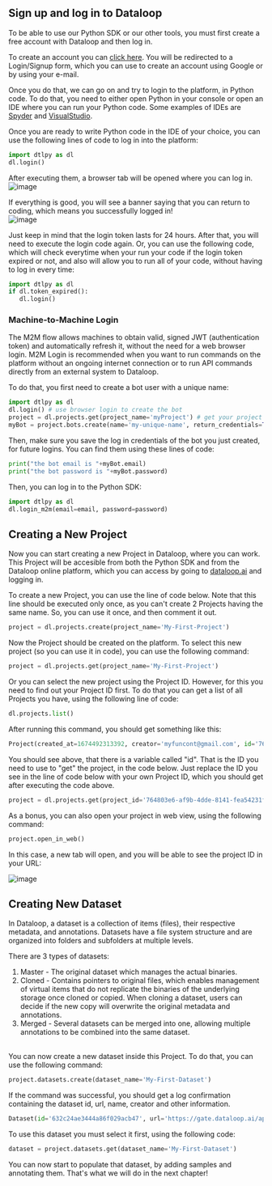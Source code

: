 ## Sign up and log in to Dataloop

To be able to use our Python SDK or our other tools, you must first create a free account with Dataloop and then log in.

To create an account you can <a href="https://dataloop-production.auth0.com/login?state=hKFo2SBYdnBxZUVLTHRhQlpRTXM5bXdDYWxQdWpOUE9KZFNabqFupWxvZ2luo3RpZNkgNjg3YnRKem5yV2NwSmJVN29UVnBTbGJtYUJFSURRNnCjY2lk2SBGckcwSFpnYTFDSzVVVlVTSkp1RGtTRHFJdFBpZVdHVw&client=FrG0HZga1CK5UVUSJJuDkSDqItPieWGW&protocol=oauth2&response_type=id_token%20code&response_mode=form_post&redirect_uri=https%3A%2F%2Fgate.dataloop.ai%2Fadmit%3Fdefault&scope=openid%20email%20profile%20offline_access&nonce=wy9u651zOeGnuAqKxk~-AfeIKo9hL9AP&auth0Client=eyJuYW1lIjoiYXV0aDAuanMiLCJ2ZXJzaW9uIjoiOS4xMS4zIn0%3D">click here</a>. You will be redirected to a Login/Signup form, which you can use to create an account using Google or by using your e-mail.

Once you do that, we can go on and try to login to the platform, in Python code. To do that, you need to either open Python in your console or open an IDE where you can run your Python code. Some examples of IDEs are <a href="https://www.spyder-ide.org/">Spyder</a> and <a href="https://code.visualstudio.com/">VisualStudio</a>.

Once you are ready to write Python code in the IDE of your choice, you can use the following lines of code to log in into the platform:<br>
```python
import dtlpy as dl
dl.login()
```

After executing them, a browser tab will be opened where you can log in. 
<br>
![image](https://user-images.githubusercontent.com/58508793/216592564-635791c5-3004-46de-9dcf-5e1f059a97c7.png)

If everything is good, you will see a banner saying that you can return to coding, which means you successfully logged in!
<br>
![image](https://user-images.githubusercontent.com/58508793/216593171-4075acc5-9917-4ce6-9d1f-45c4feb3dfe1.png)

Just keep in mind that the login token lasts for 24 hours. After that, you will need to execute the login code again. Or, you can use the following code, which will check everytime when your run your code if the login token expired or not, and also will allow you to run all of your code, without having to log in every time:<br>
```python
import dtlpy as dl
if dl.token_expired():
   dl.login()
```


### Machine-to-Machine Login
The M2M flow allows machines to obtain valid, signed JWT (authentication token) and automatically refresh it, without the need for a web browser login. M2M Login is recommended when you want to run commands on the platform without an ongoing internet connection or to run API commands directly from an external system to Dataloop.

To do that, you first need to create a bot user with a unique name:
```python
import dtlpy as dl
dl.login() # use browser login to create the bot
project = dl.projects.get(project_name='myProject') # get your project
myBot = project.bots.create(name='my-unique-name', return_credentials=True)
```
Then, make sure you save the log in credentials of the bot you just created, for future logins. You can find them using these lines of code:
```python
print("the bot email is "+myBot.email)
print("the bot password is "+myBot.password)
```
Then, you can log in to the Python SDK:
```python
import dtlpy as dl
dl.login_m2m(email=email, password=password)
```


## Creating a New Project

Now you can start creating a new Project in Dataloop, where you can work. This Project will be accesible from both the Python SDK and from the Dataloop online platform, which you can access by going to [dataloop.ai](https://dataloop.ai/) and logging in.

To create a new Project, you can use the line of code below. Note that this line should be executed only once, as you can't create 2 Projects having the same name. So, you can use it once, and then comment it out.
```python
project = dl.projects.create(project_name='My-First-Project')
```

 Now the Project should be created on the platform. To select this new project (so you can use it in code), you can use the following command:
 ```python
project = dl.projects.get(project_name='My-First-Project')
```

Or you can select the new project using the Project ID. However, for this you need to find out your Project ID first. To do that you can get a list of all Projects you have, using the following line of code:
```python
dl.projects.list()
```
After running this command, you should get something like this:

```python
Project(created_at=1674492313392, creator='myfuncont@gmail.com', id='764803e6-af9b-4dde-8141-fea54231fb54', name='My-First-Project', feature_constraints=[{'name': 'downloadJsons', 'quota': 0, 'title': 'Download Annotation as Json'}, {'name': 'createGPUService', 'quota': 0, 'title': 'Create GPU service'}, {'name': 'createIntegration', 'quota': 0, 'title': 'Create Integrations'}, {'name': 'createDriver', 'quota': 0, 'title': 'Create Driver'}])
```

You should see above, that there is a variable called "id". That is the ID you need to use to "get" the project, in the code below. Just replace the ID you see in the line of code below with your own Project ID, which you should get after executing the code above.

 ```python
 project = dl.projects.get(project_id='764803e6-af9b-4dde-8141-fea54231fb54')
```
As a bonus, you can also open your project in web view, using the following command:
```python
project.open_in_web()
```
In this case, a new tab will open, and you will be able to see the project ID in your URL:
<br>

![image](https://user-images.githubusercontent.com/58508793/216595924-89f522b4-6c59-4597-907f-f0c4a220d830.png)



## Creating New Dataset

In Dataloop, a dataset is a collection of items (files), their respective metadata, and annotations. Datasets have a file system structure and are organized into folders and subfolders at multiple levels.

There are 3 types of datasets:
<ol>
  <li> Master - The original dataset which manages the actual binaries.</li>
  <li> Cloned - Contains pointers to original files, which enables management of virtual items that do not replicate the binaries of the underlying storage once cloned or copied. When cloning a dataset, users can decide if the new copy will overwrite the original metadata and annotations.</li>
  <li> Merged - Several datasets can be merged into one, allowing multiple annotations to be combined into the same dataset.
</li>
</ol>

<br>
You can now create a new dataset inside this Project. To do that, you can use the following command:


```python
project.datasets.create(dataset_name='My-First-Dataset')
```
If the command was successful, you should get a log confirmation containing the dataset id, url, name, creator and other information.
```python
Dataset(id='632c24ae3444a86f029acb47', url='https://gate.dataloop.ai/api/v1/datasets/632c1194120a7571664d0de3', name='My-First-Dataset', creator='JohnDoe@gmail.com', items_count=0, expiration_options=None, index_driver='v1', created_at='2022-09-22T07:41:08.324Z')
```
To use this dataset you must select it first, using the following code: <br>
```python
dataset = project.datasets.get(dataset_name='My-First-Dataset')
```


You can now start to populate that dataset, by adding samples and annotating them. That's what we will do in the next chapter!

